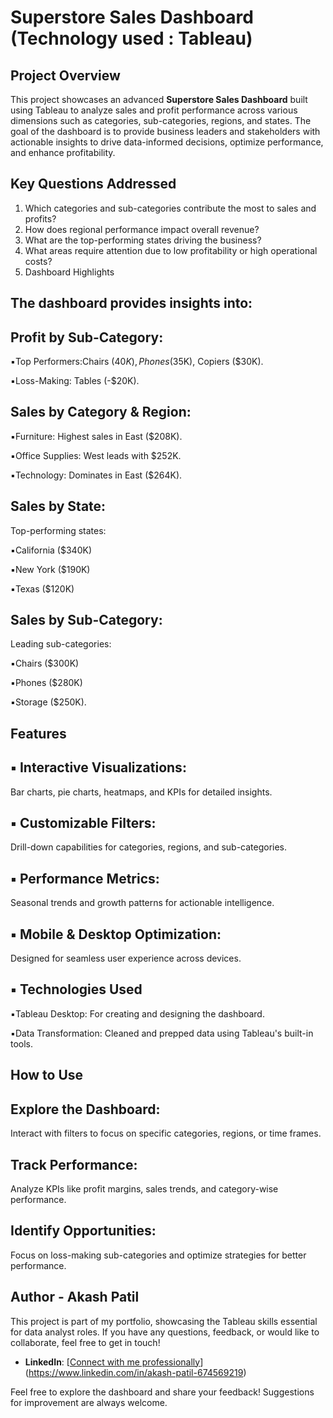 # Superstore Sales Dashboard (Technology used : Tableau)
## Project Overview
This project showcases an advanced **Superstore Sales Dashboard** built using Tableau to analyze sales and profit performance across various dimensions such as categories, sub-categories, regions, and states. The goal of the dashboard is to provide business leaders and stakeholders with actionable insights to drive data-informed decisions, optimize performance, and enhance profitability.

## Key Questions Addressed
1. Which categories and sub-categories contribute the most to sales and profits?
2. How does regional performance impact overall revenue?
3. What are the top-performing states driving the business?
4. What areas require attention due to low profitability or high operational costs?
5. Dashboard Highlights
## The dashboard provides insights into:

## Profit by Sub-Category:

▪️Top Performers:Chairs ($40K), Phones ($35K), Copiers ($30K).

▪️Loss-Making: Tables (-$20K).
## Sales by Category & Region:

▪️Furniture: Highest sales in East ($208K).

▪️Office Supplies: West leads with $252K.

▪️Technology: Dominates in East ($264K).
## Sales by State:

Top-performing states:

▪️California ($340K)

▪️New York ($190K)

▪️Texas ($120K)
## Sales by Sub-Category:

Leading sub-categories:

▪️Chairs ($300K)

▪️Phones ($280K)

▪️Storage ($250K).
## Features
## ▪ Interactive Visualizations:

Bar charts, pie charts, heatmaps, and KPIs for detailed insights.
## ▪ Customizable Filters:

Drill-down capabilities for categories, regions, and sub-categories.
## ▪ Performance Metrics:

Seasonal trends and growth patterns for actionable intelligence.
## ▪ Mobile & Desktop Optimization:

Designed for seamless user experience across devices.
## ▪ Technologies Used

▪️Tableau Desktop: For creating and designing the dashboard.

▪️Data Transformation: Cleaned and prepped data using Tableau's built-in tools.
## How to Use
##  Explore the Dashboard:

Interact with filters to focus on specific categories, regions, or time frames.
##  Track Performance:

Analyze KPIs like profit margins, sales trends, and category-wise performance.
##  Identify Opportunities:

Focus on loss-making sub-categories and optimize strategies for better performance.

## Author - Akash Patil

This project is part of my portfolio, showcasing the Tableau skills essential for data analyst roles. If you have any questions, feedback, or would like to collaborate, feel free to get in touch!

- **LinkedIn**: [[Connect with me professionally](https://www.linkedin.com/in/najirr)](https://www.linkedin.com/in/akash-patil-674569219)

Feel free to explore the dashboard and share your feedback! Suggestions for improvement are always welcome.
